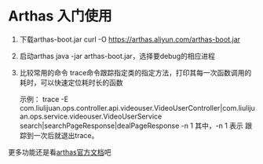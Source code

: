 # Arthas 入门使用

1. 下载arthas-boot.jar
    curl -O https://arthas.aliyun.com/arthas-boot.jar

2. 启动arthas
    java -jar arthas-boot.jar，选择要debug的相应进程
3. 比较常用的命令
    trace命令跟踪指定类的指定方法，打印其每一次函数调用的耗时，可以快速定位耗时长的函数

    示例： trace -E com.liulijuan.ops.controller.api.videouser.VideoUserController|com.liulijuan.ops.service.videouser.VideoUserService search|searchPageResponse|dealPageResponse -n 1
    其中，-n 1 表示 跟踪到一次后就退出trace。


更多功能还是看[arthas官方文档](https://arthas.aliyun.com/doc/quick-start.html)吧
